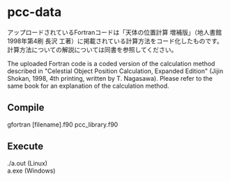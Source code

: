 # pcc-data
アップロードされているFortranコードは「天体の位置計算 増補版」（地人書館 1998年第4刷 長沢 工著）に掲載されている計算方法をコード化したものです。
計算方法についての解説については同書を参照してください。

The uploaded Fortran code is a coded version of the calculation method described in "Celestial Object Position Calculation, Expanded Edition" (Jijin Shokan, 1998, 4th printing, written by T. Nagasawa).
Please refer to the same book for an explanation of the calculation method.

## Compile
gfortran [filename].f90 pcc_library.f90

## Execute
./a.out (Linux)<br>
a.exe (Windows)
